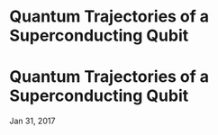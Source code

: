 # Quantum Trajectories of a Superconducting Qubit

# Quantum Trajectories of a Superconducting Qubit

Jan 31, 2017



